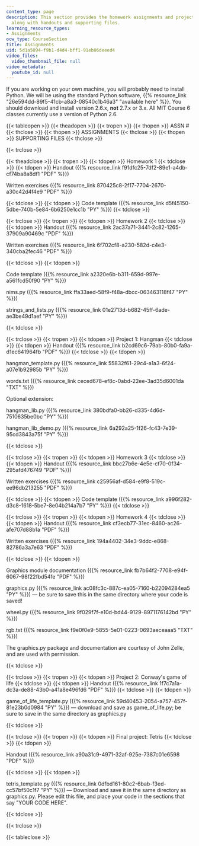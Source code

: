 ```yaml
---
content_type: page
description: This section provides the homework assignments and projects for the course
  along with handouts and supporting files.
learning_resource_types:
- Assignments
ocw_type: CourseSection
title: Assignments
uid: 5d1a5094-f9b1-d4d4-bff1-91eb06deeed4
video_files:
  video_thumbnail_file: null
video_metadata:
  youtube_id: null
---
```


If you are working on your own machine, you will probably need to install Python. We will be using the standard Python software, {{% resource_link "26e594dd-89f5-41cb-a8a3-08540c1b46a3" "available here" %}}. You should download and install version 2.6.x, **not** 2.7.x or 3.x. All MIT Course 6 classes currently use a version of Python 2.6.

{{< tableopen >}}
{{< theadopen >}}
{{< tropen >}}
{{< thopen >}}
ASSN #
{{< thclose >}}
{{< thopen >}}
ASSIGNMENTS
{{< thclose >}}
{{< thopen >}}
SUPPORTING FILES
{{< thclose >}}

{{< trclose >}}

{{< theadclose >}}
{{< tropen >}}
{{< tdopen >}}
Homework 1
{{< tdclose >}}
{{< tdopen >}}
Handout ({{% resource_link f91dfc25-7df2-89e1-a4db-cf74ba8a8df1 "PDF" %}})

Written exercises ({{% resource_link 870425c8-2f17-7704-2670-a30c42d4f4e9 "PDF" %}})


{{< tdclose >}}
{{< tdopen >}}
Code template ({{% resource_link d5f45150-5dbe-740b-5e84-6b6250e1cc1b "PY" %}})
{{< tdclose >}}

{{< trclose >}}
{{< tropen >}}
{{< tdopen >}}
Homework 2
{{< tdclose >}}
{{< tdopen >}}
Handout ({{% resource_link 2ac37a71-3441-2c82-1265-37909a90469c "PDF" %}})

Written exercises ({{% resource_link 6f702cf8-a230-582d-c4e3-340cba2fec46 "PDF" %}})


{{< tdclose >}}
{{< tdopen >}}


Code template ({{% resource_link a2320e6b-b311-659d-997e-a561fcd50f90 "PY" %}})

nims.py ({{% resource_link ffa33aed-58f9-f48a-dbcc-063463118f47 "PY" %}})

strings\_and\_lists.py ({{% resource_link 01e2713d-b682-45ff-6ade-ae3be49d1aef "PY" %}})


{{< tdclose >}}

{{< trclose >}}
{{< tropen >}}
{{< tdopen >}}
Project 1: Hangman
{{< tdclose >}}
{{< tdopen >}}
Handout ({{% resource_link b2cd69c6-79ab-80b0-fa9a-d1ec641964fb "PDF" %}})
{{< tdclose >}}
{{< tdopen >}}


hangman\_template.py ({{% resource_link 55832f61-29c4-a1a3-6f24-a07e1b92985b "PY" %}})

words.txt ({{% resource_link ceced678-ef8c-0abd-22ee-3ad35d6001da "TXT" %}})

Optional extension:

hangman\_lib.py ({{% resource_link 380bdfa0-bb26-d335-4d6d-7510635be0bc "PY" %}})

hangman\_lib\_demo.py ({{% resource_link 6a292a25-1f26-fc43-7e39-95cd3843a75f "PY" %}})


{{< tdclose >}}

{{< trclose >}}
{{< tropen >}}
{{< tdopen >}}
Homework 3
{{< tdclose >}}
{{< tdopen >}}
Handout ({{% resource_link bbc27b6e-4e5e-cf70-0f34-295afd476749 "PDF" %}})

Written exercises ({{% resource_link c25956af-d584-e9f8-519c-ee96db213255 "PDF" %}})


{{< tdclose >}}
{{< tdopen >}}
Code template ({{% resource_link a996f282-d3c8-1618-5be7-8e04b214a7b7 "PY" %}})
{{< tdclose >}}

{{< trclose >}}
{{< tropen >}}
{{< tdopen >}}
Homework 4
{{< tdclose >}}
{{< tdopen >}}
Handout ({{% resource_link cf3ecb77-31ec-8460-ac26-afe707d88b1a "PDF" %}})

Written exercises ({{% resource_link 194a4402-34e3-9ddc-e868-82786a3a7e63 "PDF" %}})


{{< tdclose >}}
{{< tdopen >}}


Graphics module documentation ({{% resource_link fb7b64f2-7708-e94f-6067-98f22fbd54fe "PDF" %}})

graphics.py ({{% resource_link ac08fc3c-887c-ea05-7160-b22094284ea5 "PY" %}}) — be sure to save this in the same directory where your code is saved!

wheel.py ({{% resource_link 9f029f7f-e10d-bd44-9129-8971176142bd "PY" %}})

rgb.txt ({{% resource_link f9e0f0e9-5855-5e01-0223-0693aeceaaa5 "TXT" %}})

The graphics.py package and documentation are courtesy of John Zelle, and are used with permission.


{{< tdclose >}}

{{< trclose >}}
{{< tropen >}}
{{< tdopen >}}
Project 2: Conway's game of life
{{< tdclose >}}
{{< tdopen >}}
Handout ({{% resource_link 1f7c7a1a-dc3a-de88-43b0-a41a8e496fd6 "PDF" %}})
{{< tdclose >}}
{{< tdopen >}}


game\_of\_life\_template.py ({{% resource_link 59d40453-2054-a757-457f-81e23b0d0984 "PY" %}}) — download and save as game\_of\_life.py; be sure to save in the same directory as graphics.py


{{< tdclose >}}

{{< trclose >}}
{{< tropen >}}
{{< tdopen >}}
Final project: Tetris
{{< tdclose >}}
{{< tdopen >}}


Handout ({{% resource_link a90a31c9-4971-32af-925e-7387c01e6598 "PDF" %}})


{{< tdclose >}}
{{< tdopen >}}


tetris\_template.py ({{% resource_link 0dfbd161-80c2-6bab-f3ed-cc57bf50c1f7 "PY" %}}) — Download and save it in the same directory as graphics.py. Please edit this file, and place your code in the sections that say "YOUR CODE HERE".


{{< tdclose >}}

{{< trclose >}}

{{< tableclose >}}